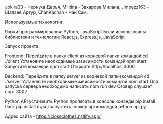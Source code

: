 Jokira33 - Чернуха Дарья,
Militina - Захарова Милана,
Limbezz163 - Шалаев Артур,
ChanKachan - Чан Сим.

Используемые технологии:

Языки программирования: Python, JavaScript
Были использованы библиотеки и технологии: React.js, Express.js, JavaScript

Запуск проекта:

Frontend:
Перейдите в папку client из корневой папки командой cd ./client
Установите необходимые зависимости командой npm start
Запустите командой npm start
Откройте http://localhost:3000

Backend:
Перейдите в папку server из корневой папки командой cd ./server
Установите необходимые зависимости командой npm start
Для запуска сервера необходимо написать npm run dev
Сервер слушает порт 3002


Python API
установить Python 
прописать в консоль команды
pip install flask
pip install mysql
запустить сервер api командой python api.py


Адрес сайта - https://closeclothes.netlify.app/
